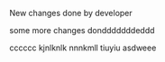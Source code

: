 New changes done by developer

some more changes dondddddddeddd


cccccc
kjnlknlk
nnnkmll
tiuyiu
asdweee
